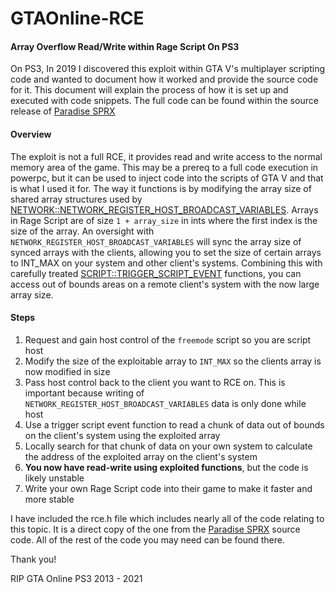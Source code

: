# GTAOnline-RCE
#### Array Overflow Read/Write within Rage Script On PS3
On PS3, In 2019 I discovered this exploit within GTA V's multiplayer scripting code and wanted to document how it worked and provide the source code for it. This document will explain the process of how it is set up and executed with code snippets. The full code can be found within the source release of [Paradise SPRX](https://github.com/gopro2027/)

#### Overview
The exploit is not a full RCE, it provides read and write access to the normal memory area of the game. This may be a prereq to a full code execution in powerpc, but it can be used to inject code into the scripts of GTA V and that is what I used it for.
The way it functions is by modifying the array size of shared array structures used by [NETWORK::NETWORK_REGISTER_HOST_BROADCAST_VARIABLES](http://dev-c.com/nativedb/func/info/3e9b2f01c50df595). Arrays in Rage Script are of size `1 + array_size` in ints where the first index is the size of the array. An oversight with `NETWORK_REGISTER_HOST_BROADCAST_VARIABLES` will sync the array size of synced arrays with the clients, allowing you to set the size of certain arrays to INT_MAX on your system and other client's systems. Combining this with carefully treated [SCRIPT::TRIGGER_SCRIPT_EVENT](http://dev-c.com/nativedb/func/info/5ae99c571d5bbe5d) functions, you can access out of bounds areas on a remote client's system with the now large array size.

#### Steps
1. Request and gain host control of the `freemode` script so you are script host
2. Modify the size of the exploitable array to `INT_MAX` so the clients array is now modified in size
3. Pass host control back to the client you want to RCE on. This is important because writing of `NETWORK_REGISTER_HOST_BROADCAST_VARIABLES` data is only done while host
4. Use a trigger script event function to read a chunk of data out of bounds on the client's system using the exploited array
5. Locally search for that chunk of data on your own system to calculate the address of the exploited array on the client's system
6. **You now have read-write using exploited functions**, but the code is likely unstable
7. Write your own Rage Script code into their game to make it faster and more stable

I have included the rce.h file which includes nearly all of the code relating to this topic. It is a direct copy of the one from the [Paradise SPRX](https://github.com/gopro2027/) source code. All of the rest of the code you may need can be found there.

Thank you!

RIP GTA Online PS3
2013 - 2021

